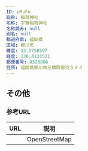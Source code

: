 ```yaml
---
ID: uRuFo
総称: 稲荷神社
名称: 宇賀稲荷神社
名称読み: null
別名: null
都道府県: 福岡県
区域: 柳川市
緯度: 33.1758597
経度: 130.4131521
郵便番号: 8320806
住所: 福岡県柳川市三橋町柳河５４４
---
```


## その他

### 参考URL

| URL | 説明          |
| --- | ------------- |
|     | OpenStreetMap |
